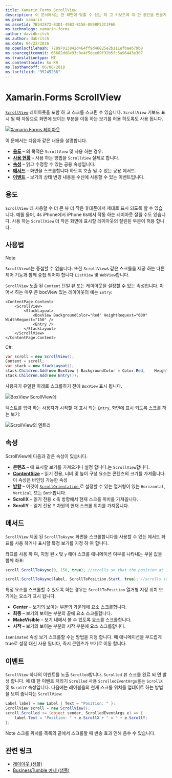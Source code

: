 ```yaml
---
title: Xamarin.Forms ScrollView
description: 이 문서에서는 한 화면에 맞출 수 없는 하 고 키보드에 대 한 공간을 만들기 위해 콘텐츠가 있는 레이아웃을 표시 하는 Xamarin.Forms ScrollView 클래스를 사용 하는 방법을 설명 합니다.
ms.prod: xamarin
ms.assetid: 7B542872-B3D1-49B3-B15E-0E98F53C1F6E
ms.technology: xamarin-forms
author: davidbritch
ms.author: dabritch
ms.date: 04/22/2016
ms.openlocfilehash: 72897013842d464ff9d46825e2b111efbaeb79b8
ms.sourcegitcommit: 66682dd8e93c0e4f5dee69f32b5fc5a96443e307
ms.translationtype: MT
ms.contentlocale: ko-KR
ms.lasthandoff: 06/08/2018
ms.locfileid: "35245236"
---
```

# <a name="xamarinforms-scrollview"></a>Xamarin.Forms ScrollView

[`ScrollView`](https://developer.xamarin.com/api/type/Xamarin.Forms.ScrollView/) 레이아웃을 포함 하 고 스크롤 스크린 수 있습니다. `ScrollView` 키보드 표시 될 때 자동으로 화면에 보이는 부분을 이동 하는 보기를 허용 하도록도 사용 됩니다.

[![](scroll-view-images/layouts-sml.png "Xamarin.Forms 레이아웃")](scroll-view-images/layouts.png#lightbox "Xamarin.Forms 레이아웃")

이 문에서는 다음과 같은 내용을 설명합니다.

- **[용도](#Purpose)**  &ndash; 의 목적은 `ScrollView` 및 사용 하는 경우.
- **[사용 현황](#Usage)**  &ndash; 사용 하는 방법을 `ScrollView` 실제로 합니다.
- **[속성](#Properties)**  &ndash; 읽고 수정할 수 있는 공용 속성입니다.
- **[메서드](#Methods)**  &ndash; 화면을 스크롤합니다 하도록 호출 될 수 있는 공용 메서드.
- **[이벤트](#Events)**  &ndash; 보기의 상태 변경 내용을 수신에 사용할 수 있는 이벤트입니다.

## <a name="purpose"></a>용도

`ScrollView` 데 사용할 수 더 큰 뷰 더 작은 휴대폰에서 제대로 표시 되도록 할 수 있습니다. 예를 들어, 4s iPhone에서 iPhone 6s에서 작동 하는 레이아웃 잘릴 수도 있습니다. 사용 하는 `ScrollView` 더 작은 화면에 표시할 레이아웃의 잘린된 부분이 허용 합니다.

## <a name="usage"></a>사용법

> [!NOTE]
> `ScrollView`s는 중첩할 수 없습니다. 또한 `ScrollView`s 같은 스크롤을 제공 하는 다른 제어 기능과 함께 중첩 되어야 합니다 `ListView` 및 `WebView`합니다.

`ScrollView` 노출 된 `Content` 단일 뷰 또는 레이아웃을 설정할 수 있는 속성입니다. 이어서 하는 매우 큰 boxView 있는 레이아웃의 예는 `Entry`:

```xaml
<ContentPage.Content>
    <ScrollView>
        <StackLayout>
            <BoxView BackgroundColor="Red" HeightRequest="600" WidthRequest="150" />
            <Entry />
        </StackLayout>
    </ScrollView>
</ContentPage.Content>
```

C#:

```csharp
var scroll = new ScrollView();
Content = scroll;
var stack = new StackLayout();
stack.Children.Add(new BoxView { BackgroundColor = Color.Red,    HeightRequest = 600, WidthRequest = 600 });
stack.Children.Add(new Entry());
```

사용자가 유일한 아래로 스크롤하기 전에 `BoxView` 표시 됩니다.

![](scroll-view-images/scroll-start.png "BoxView ScrollView에")

텍스트를 입력 하는 사용자가 시작할 때 표시 되는 `Entry`, 화면에 표시 되도록 스크롤 하는 보기:

![](scroll-view-images/scroll-end.png "ScrollView의 엔트리")

## <a name="properties"></a>속성

ScrollView에 다음과 같은 속성이 있습니다.

- **콘텐츠** &ndash; 에 표시할 보기를 가져오거나 설정 합니다.는 `ScrollView`합니다.
- **[ContentSize](https://developer.xamarin.com/api/type/Xamarin.Forms.Size/)**  &ndash; 읽기 전용, 너비 및 높이 구성 요소는 콘텐츠의 크기를 가져옵니다. 이 속성은 바인딩 가능한 속성
- **[방향](https://developer.xamarin.com/api/type/Xamarin.Forms.ScrollOrientation/)**  &ndash; 이것이 [ `ScrollOrientation` ](https://developer.xamarin.com/api/type/Xamarin.Forms.ScrollOrientation/)로 설정할 수 있는 열거형이 있는 `Horizontal`, `Vertical`, 또는 `Both`합니다.
- **ScrollX** &ndash; 읽기 전용 x 축 방향에서 현재 스크롤 위치를 가져옵니다.
- **ScrollY** &ndash; 읽기 전용 Y 차원의 현재 스크롤 위치를 가져옵니다.

## <a name="methods"></a>메서드

`ScrollView` 제공 된 `ScrollToAsync` 화면을 스크롤합니다를 사용할 수 있는 메서드 좌표를 사용 하거나 표시할 특정 보기를 지정 하 여 합니다.

좌표를 사용 하 여, 지정 된 `x` 및 `y` 해야 스크롤 애니메이션 여부를 나타내는 부울 값을 함께 좌표:

```csharp
scroll.ScrollToAsync(0, 150, true); //scrolls so that the position at 150px from the top is visible

scroll.ScrollToAsync(label, ScrollToPosition.Start, true); //scrolls so that the label is at the start of the list
```

특정 요소를 스크롤할 수 있도록 하는 경우는 `ScrollToPosition` 열거형 지정 위치 보기에는 요소가 표시 됩니다.

- **Center** &ndash; 보기의 보이는 부분의 가운데에 요소 스크롤합니다.
- **최종** &ndash; 보기의 보이는 부분의 끝에 요소 스크롤합니다.
- **MakeVisible** &ndash; 보기 내에서 볼 수 있도록 요소를 스크롤합니다.
- **시작** &ndash; 보기의 보이는 부분의 시작 부분에 요소 스크롤합니다.

`IsAnimated` 속성 보기 스크롤할 수는 방법을 지정 합니다. 때 애니메이션을 부드럽게 true로 설정 대신 사용 됩니다, 즉시 콘텐츠가 보기로 이동 합니다.

## <a name="events"></a>이벤트

`ScrollView` 하나의 이벤트를 노출 `Scrolled`합니다. `Scrolled` 뷰 스크롤 완료 되 면 발생 합니다. 에 대 한 이벤트 처리기 `Scrolled` 사용 `ScrolledEventArgs`을는 `ScrollX` 및 `ScrollY` 속성입니다. 다음에는 레이블을의 현재 스크롤 위치를 업데이트 하는 방법을 보여 줍니다는 `ScrollView`:

```csharp
Label label = new Label { Text = "Position: " };
ScrollView scroll = new ScrollView();
scroll.Scrolled += (object sender, ScrolledEventArgs e) => {
    label.Text = "Position: " + e.ScrollX + " x " + e.ScrollY;
};
```

Note 스크롤 위치를 목록의 끝에서 스크롤할 때 반송 효과 인해 음수 수 있습니다.


## <a name="related-links"></a>관련 링크

- [레이아웃 (샘플)](https://developer.xamarin.com/samples/xamarin-forms/UserInterface/Layout/)
- [BusinessTumble 예제 (샘플)](https://developer.xamarin.com/samples/xamarin-forms/UserInterface/BusinessTumble/)
